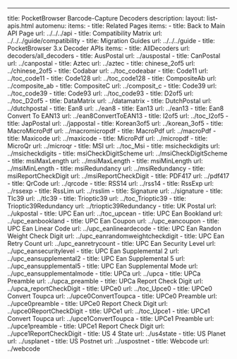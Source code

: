 ---
title: PocketBrowser Barcode-Capture Decoders 
description: 
layout: list-apis.html
automenu:
  items:
    - title: Related Pages
      items:
        - title: Back to Main API Page
          url: ../../../api
        - title: Compatibility Matrix
          url: ../../../guide/compatibility
        - title: Migration Guides
          url: ../../../guide
    - title: PocketBrowser 3.x Decoder APIs
      items:
        - title: AllDecoders
          url: decoders/all_decoders
        - title: AusPostal
          url: ../auspostal
        - title: CanPostal
          url: ../canpostal
        - title: Aztec
          url: ../aztec
        - title: chinese_2of5
          url: ../chinese_2of5
        - title: Codabar
          url: ../toc_codeabar
        - title: Code11
          url: ../toc_code11
        - title: Code128
          url: ../toc_code128
        - title: CompositeAb
          url: ../composite_ab
        - title: CompositeC
          url: ../composit_c
        - title: Code39
          url: ../toc_code39
        - title: Code93
          url: ../toc_code93
        - title: D2of5
          url: ../toc_D2of5
        - title: DataMatrix
          url: ../datamatrix
        - title: DutchPostal
          url: ../dutchpostal
        - title: Ean8
          url: ../ean8
        - title: Ean13
          url: ../ean13
        - title: Ean8 Convert To EAN13
          url: ../ean8ConvertToEAN13
        - title: I2of5
          url: ../toc_I2of5
        - title: JapPostal
          url: ../jappostal
        - title: Korean3of5
          url: ../korean_3of5
        - title: MacroMicroPdf
          url: ../macromicropdf
        - title: MacroPdf
          url: ../macroPdf
        - title: Maxicode
          url: ../maxicode
        - title: MicroPdf
          url: ../micropdf
        - title: MicroQr
          url: ../microqr
        - title: MSI
          url: ../toc_Msi
        - title: msicheckdigits
          url: ../msicheckdigits
        - title: msiCheckDigitScheme
          url: ../msiCheckDigitScheme
        - title: msiMaxLength
          url: ../msiMaxLength
        - title: msiMinLength
          url: ../msiMinLength
        - title: msiRedundancy
          url: ../msiRedundancy
        - title: msiReportCheckDigit
          url: ../msiReportCheckDigit
        - title: PDF417
          url: ../pdf417
        - title: QrCode
          url: ../qrcode
        - title: RSS14
          url: ../rss14
        - title: RssExp
          url: ../rssexp
        - title: RssLim
          url: ../rsslim
        - title: Signature
          url: ../signature
        - title: Tlc39
          url: ../tlc39
        - title: Trioptic39
          url: ../toc_Trioptic39
        - title: Trioptic39Redundancy
          url: ../trioptic39Redundancy
        - title: UK Postal
          url: ../ukpostal
        - title: UPC Ean
          url: ../toc_upcean
        - title: UPC Ean Bookland
          url: ../upc_eanbookland
        - title: UPC Ean Coupon
          url: ../upc_eancoupon
        - title: UPC Ean Linear Code
          url: ../upc_eanlineardecode
        - title: UPC Ean Randon Weight Check Digit
          url: ../upc_eanrandomweightcheckdigit
        - title: UPC Ean Retry Count
          url: ../upc_eanretrycount
        - title: UPC Ean Security Level
          url: ../upc_eansecuritylevel
        - title: UPC Ean Supplemental 2
          url: ../upc_eansupplemental2
        - title: UPC Ean Supplemental 5
          url: ../upc_eansupplemental5
        - title: UPC Ean Supplemental Mode
          url: ../upc_eansupplementalmode
        - title: UPCa
          url: ../upca
        - title: UPCa Preamble
          url: ../upca_preamble
        - title: UPCa Report Check Digit
          url: ../upca_reportCheckDigit
        - title: UPCe0
          url: ../toc_Upce0
        - title: UPCe0 Convert Toupca
          url: ../upce0ConvertToupca
        - title: UPCe0 Preamble
          url: ../upce0preamble
        - title: UPCe0 Report Check Digit
          url: ../upce0ReportCheckDigit
        - title: UPCe1
          url: ../toc_Upce1
        - title: UPCe1 Convert Toupca
          url: ../upce1ConvertToupca
        - title: UPCe1 Preamble
          url: ../upce1preamble
        - title: UPCe1 Report Check Digit
          url: ../upce1ReportCheckDigit
        - title: US 4 State
          url: ../us4state
        - title: US Planet
          url: ../usplanet
        - title: US Postnet
          url: ../uspostnet
        - title: Webcode
          url: ../webcode